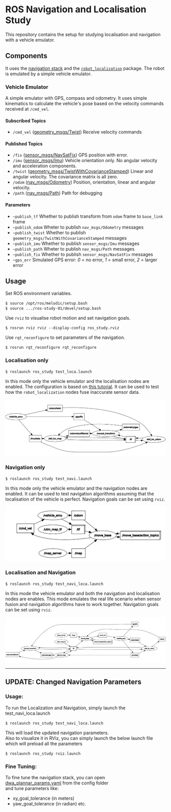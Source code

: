 # ROS Navigation and Localisation Study

This repository contains the setup for studying localisation and navigation with a vehicle emulator.


## Components

It uses the [navigation stack](http://wiki.ros.org/navigation) and the [`robot_localization`](http://wiki.ros.org/robot_localization) package. The robot is emulated by a simple vehicle emulator.

### Vehicle Emulator

A simple emulator with GPS, compass and odometry.
It uses simple kinematics to calculate the vehicle's pose based on the velocity commands received at `/cmd_vel`.

#### Subscribed Topics

* `/cmd_vel` ([geometry_msgs/Twist](http://docs.ros.org/api/geometry_msgs/html/msg/Twist.html))
  Receive velocity commands

#### Published Topics

* `/fix` ([sensor_msgs/NavSatFix](http://docs.ros.org/api/sensor_msgs/html/msg/NavSatFix.html))
  GPS position with error.
* `/imu` ([sensor_msgs/Imu](http://docs.ros.org/api/sensor_msgs/html/msg/Imu.html))
  Vehicle orientation only. No angular velocity and acceleration components.
* `/twist` ([geometry_msgs/TwistWithCovarianceStamped](http://docs.ros.org/api/geometry_msgs/html/msg/TwistWithCovarianceStamped.html))
  Linear and angular velocity. The covariance matrix is all zero.
* `/odom` ([nav_msgs/Odometry](http://docs.ros.org/api/nav_msgs/html/msg/Odometry.html))
  Position, orientation, linear and angular velocity.
* `/path` ([nav_msgs/Path](http://docs.ros.org/api/nav_msgs/html/msg/Path.html))
  Path for debugging

#### Parameters

* `~publish_tf`
  Whether to publish transform from `odom` frame to `base_link` frame
* `~publish_odom`
  Wheter to publish `nav_msgs/Odometry` messages
* `~publish_twist`
  Whether to publish `geometry_msgs/TwistWithCovarianceStamped` messages
* `~publish_imu`
  Whether to publish `sensor_msgs/Imu` messages
* `~publish_path`
  Wheter to publish `nav_msgs/Path` messages
* `~publish_fix`
  Whether to publish `sensor_msgs/NavSatFix` messages
* `~gps_err`
  Simulated GPS error: _0_ = no error, _1_ = small error, _2_ = larger error


## Usage

Set ROS environment variables.
```
$ source /opt/ros/melodic/setup.bash
$ source .../ros-study-01/devel/setup.bash
```

Use `rviz` to visualise robot motion and set navigation goals.
```
$ rosrun rviz rviz --display-config ros_study.rviz
```

Use `rqt_reconfigure` to set parameters of the navigation.
```
$ rosrun rqt_reconfigure rqt_reconfigure
```

### Localisation only

```
$ roslaunch ros_study test_loca.launch
```
In this mode only the vehicle emulator and the localisation nodes are enabled.
The configuration is based on [this tutorial](http://docs.ros.org/melodic/api/robot_localization/html/integrating_gps.html).
It can be used to test how the `robot_localization` nodes fuse inaccurate sensor data.

<p align="center">
  <img src="docs/nodes_test_loca_01.png">
</p>

### Navigation only
```
$ roslaunch ros_study test_navi.launch
```
In this mode only the vehicle emulator and the navigation nodes are enabled.
It can be used to test navigation algorithms assuming that the localisation of the vehicle is perfect.
Navigation goals can be set using `rviz`.

<p align="center">
  <img src="docs/nodes_test_navi_01.png">
</p>

### Localisation and Navigation
```
$ roslaunch ros_study test_navi_loca.launch
```
In this mode the vehicle emulator and both the navigation and localisation nodes are enables.
This mode emulates the real life scenario when sensor fusion and navigation algorithms have to work together.
Navigation goals can be set using `rviz`.

<p align="center">
  <img src="docs/nodes_test_navi_loca_01.png">
</p>

---

## UPDATE: Changed Navigation Parameters

### Usage:
To run the Localization and Navigation, simply launch the test_navi_loca.launch
```
$ roslaunch ros_study test_navi_loca.launch
```
This will load the updated navigation parameters.<br>
Also to visualize it in RViz, you can simply launch the below launch file which will preload all the parameters
```
$ roslaunch ros_study rviz.launch
```
### Fine Tuning:
To fine tune the navigation stack, you can open<br>
[dwa_plannar_params.yaml](/config/dwa_plannar_params.yaml) from the config folder<br>
and tune parameters like:
* xy_goal_tolerance (in meters)
* yaw_goal_tolerance (in radian)
etc.
